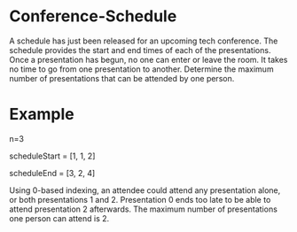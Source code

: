 # Conference-Schedule

A schedule has just been released for an upcoming tech conference. The schedule provides the start and end times of each of the presentations. Once a presentation has begun, no one can enter or leave the room. It takes no time to go from one presentation to another. Determine the maximum number of presentations that can be attended by one person.

# Example 

n=3

scheduleStart = [1, 1, 2]

scheduleEnd = [3, 2, 4]

Using 0-based indexing, an attendee could attend any presentation alone, or both presentations 1 and 2. Presentation 0 ends too late to be able to attend presentation 2 afterwards. The maximum number of presentations one person can attend is 2.
